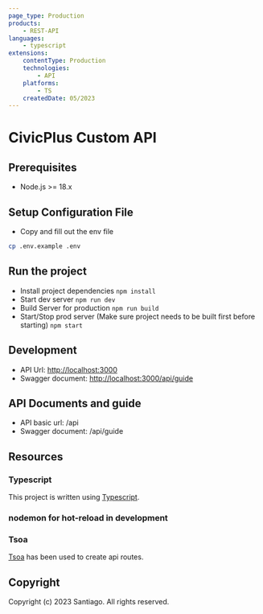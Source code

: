 ```yaml
---
page_type: Production
products:
    - REST-API
languages:
    - typescript
extensions:
    contentType: Production
    technologies:
        - API
    platforms:
        - TS
    createdDate: 05/2023
---
```


# CivicPlus Custom API

## Prerequisites

- Node.js >= 18.x

## Setup Configuration File

- Copy and fill out the env file

```sh
cp .env.example .env
```

## Run the project 

- Install project dependencies
    `npm install`
- Start dev server
    `npm run dev`
- Build Server for production
    `npm run build`
- Start/Stop prod server (Make sure project needs to be built first before starting)
    `npm start`

## Development

- API Url: <http://localhost:3000>
- Swagger document: <http://localhost:3000/api/guide>

## API Documents and guide

- API basic url: <host-name>/api
- Swagger document: <host-name>/api/guide

## Resources

### Typescript

This project is written using [Typescript](http://www.typescriptlang.org/).

### nodemon for hot-reload in development

### Tsoa

[Tsoa](https://tsoa-community.github.io/docs/getting-started.html) has been used to create api routes.

## Copyright

Copyright (c) 2023 Santiago. All rights reserved.
